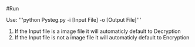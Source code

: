 #Run

Use: '''python Pysteg.py -i [Input File] -o [Output File]'''

1. If the Input file is a image file it will automaticly default to Decryption
2. If the Input file is not a image file it will automaticly default to Encryption

